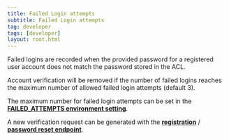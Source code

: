 ```yaml
---
title: Failed Login attempts
subtitle: Failed Login attempts
tag: developer
tags: [developer]
layout: root.html
---
```


Failed logins are recorded when the provided password for a registered user account does not match the password stored in the ACL.

Account verification will be removed if the number of failed logins reaches the maximum number of allowed failed login attempts \(default 3\).

The maximum number for failed login attempts can be set in the [**FAILED\_ATTEMPTS environment setting**](../../environment_settings/access-control/).

A new verification request can be generated with the [**registration**](../registration/) / [**password reset endpoint**](../password-reset/).